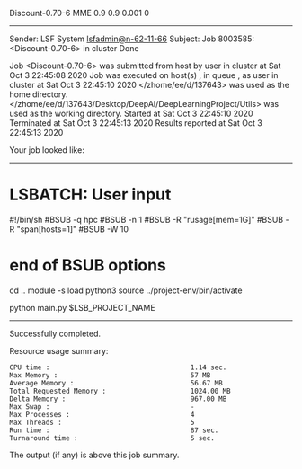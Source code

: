 Discount-0.70-6 MME 0.9 0.9 0.001 0

------------------------------------------------------------
Sender: LSF System <lsfadmin@n-62-11-66>
Subject: Job 8003585: <Discount-0.70-6> in cluster <dcc> Done

Job <Discount-0.70-6> was submitted from host <n-62-27-22> by user <s183905> in cluster <dcc> at Sat Oct  3 22:45:08 2020
Job was executed on host(s) <n-62-11-66>, in queue <hpc>, as user <s183905> in cluster <dcc> at Sat Oct  3 22:45:10 2020
</zhome/ee/d/137643> was used as the home directory.
</zhome/ee/d/137643/Desktop/DeepAI/DeepLearningProject/Utils> was used as the working directory.
Started at Sat Oct  3 22:45:10 2020
Terminated at Sat Oct  3 22:45:13 2020
Results reported at Sat Oct  3 22:45:13 2020

Your job looked like:

------------------------------------------------------------
# LSBATCH: User input
#!/bin/sh
#BSUB -q hpc
#BSUB -n 1
#BSUB -R "rusage[mem=1G]"
#BSUB -R "span[hosts=1]"
#BSUB -W 10
# end of BSUB options
cd ..
module -s load python3
source ../project-env/bin/activate

python main.py $LSB_PROJECT_NAME


------------------------------------------------------------

Successfully completed.

Resource usage summary:

    CPU time :                                   1.14 sec.
    Max Memory :                                 57 MB
    Average Memory :                             56.67 MB
    Total Requested Memory :                     1024.00 MB
    Delta Memory :                               967.00 MB
    Max Swap :                                   -
    Max Processes :                              4
    Max Threads :                                5
    Run time :                                   87 sec.
    Turnaround time :                            5 sec.

The output (if any) is above this job summary.

